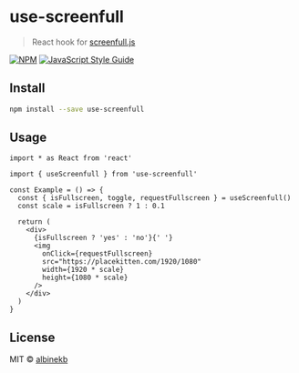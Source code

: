 # use-screenfull

> React hook for [screenfull.js](https://github.com/sindresorhus/screenfull.js)

[![NPM](https://img.shields.io/npm/v/use-screenfull.svg)](https://www.npmjs.com/package/use-screenfull) [![JavaScript Style Guide](https://img.shields.io/badge/code_style-standard-brightgreen.svg)](https://standardjs.com)

## Install

```bash
npm install --save use-screenfull
```

## Usage

```tsx
import * as React from 'react'

import { useScreenfull } from 'use-screenfull'

const Example = () => {
  const { isFullscreen, toggle, requestFullscreen } = useScreenfull()
  const scale = isFullscreen ? 1 : 0.1

  return (
    <div>
      {isFullscreen ? 'yes' : 'no'}{' '}
      <img
        onClick={requestFullscreen}
        src="https://placekitten.com/1920/1080"
        width={1920 * scale}
        height={1080 * scale}
      />
    </div>
  )
}
```

## License

MIT © [albinekb](https://github.com/albinekb)
